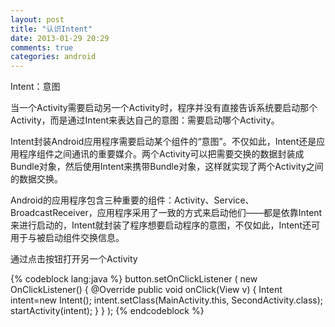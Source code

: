 ```yaml
---
layout: post
title: "认识Intent"
date: 2013-01-29 20:29
comments: true
categories: android
---
```

<p class="para">Intent：意图</p>
<p class="para">当一个Activity需要启动另一个Activity时，程序并没有直接告诉系统要启动那个Activity，而是通过Intent来表达自己的意图：需要启动哪个Activity。</p>
<!-- more -->
<p class="para">Intent封装Android应用程序需要启动某个组件的“意图”。不仅如此，Intent还是应用程序组件之间通讯的重要媒介。两个Activity可以把需要交换的数据封装成Bundle对象，然后使用Intent来携带Bundle对象，这样就实现了两个Activity之间的数据交换。</p>
Android的应用程序包含三种重要的组件：Activity、Service、BroadcastReceiver，应用程序采用了一致的方式来启动他们——都是依靠Intent来进行启动的，Intent就封装了程序想要启动程序的意图，不仅如此，Intent还可用于与被启动组件交换信息。

<p class="para">通过点击按钮打开另一个Activity</p>
{% codeblock lang:java %}
button.setOnClickListener
  (
   new OnClickListener()
   {
    @Override
    public void onClick(View v) {
     Intent intent=new Intent();
     intent.setClass(MainActivity.this, SecondActivity.class);
     startActivity(intent);
    }
   }
  );
{% endcodeblock %}
